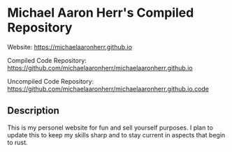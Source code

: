 # Michael Aaron Herr's Compiled Repository

Website: https://michaelaaronherr.github.io

Compiled Code Repository: https://github.com/michaelaaronherr/michaelaaronherr.github.io

Uncompiled Code Repository: https://github.com/michaelaaronherr/michaelaaronherr.github.io.code

## Description

This is my personel website for fun and sell yourself purposes. I plan to update this to keep my skills sharp and to stay current in aspects that begin to rust. 
